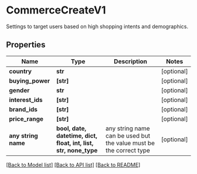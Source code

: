 # CommerceCreateV1

Settings to target users based on high shopping intents and demographics.

## Properties
Name | Type | Description | Notes
------------ | ------------- | ------------- | -------------
**country** | **str** |  | [optional] 
**buying_power** | **[str]** |  | [optional] 
**gender** | **str** |  | [optional] 
**interest_ids** | **[str]** |  | [optional] 
**brand_ids** | **[str]** |  | [optional] 
**price_range** | **[str]** |  | [optional] 
**any string name** | **bool, date, datetime, dict, float, int, list, str, none_type** | any string name can be used but the value must be the correct type | [optional]

[[Back to Model list]](../README.md#documentation-for-models) [[Back to API list]](../README.md#documentation-for-api-endpoints) [[Back to README]](../README.md)


